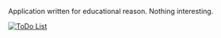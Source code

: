 Application written for educational reason. Nothing interesting.

[![ToDo List](https://PlayBadges.pavi2410.me/badge/full?id=com.devcom.todolist)](https://play.google.com/store/apps/details?id=com.devcom.todolist)
